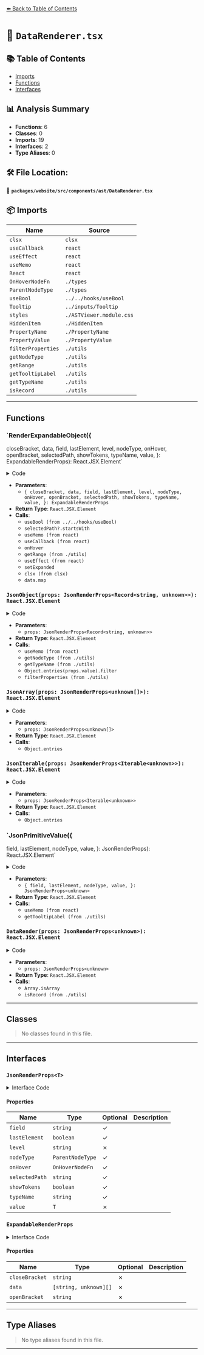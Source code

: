 [⬅️ Back to Table of Contents](../../../../../index.md)

# 📄 `DataRenderer.tsx`

## 📚 Table of Contents

- [Imports](#imports)
- [Functions](#functions)
- [Interfaces](#interfaces)

## 📊 Analysis Summary

- **Functions**: 6
- **Classes**: 0
- **Imports**: 19
- **Interfaces**: 2
- **Type Aliases**: 0

## 🛠️ File Location:
📂 **`packages/website/src/components/ast/DataRenderer.tsx`**

## 📦 Imports

| Name | Source |
|------|--------|
| `clsx` | `clsx` |
| `useCallback` | `react` |
| `useEffect` | `react` |
| `useMemo` | `react` |
| `React` | `react` |
| `OnHoverNodeFn` | `./types` |
| `ParentNodeType` | `./types` |
| `useBool` | `../../hooks/useBool` |
| `Tooltip` | `../inputs/Tooltip` |
| `styles` | `./ASTViewer.module.css` |
| `HiddenItem` | `./HiddenItem` |
| `PropertyName` | `./PropertyName` |
| `PropertyValue` | `./PropertyValue` |
| `filterProperties` | `./utils` |
| `getNodeType` | `./utils` |
| `getRange` | `./utils` |
| `getTooltipLabel` | `./utils` |
| `getTypeName` | `./utils` |
| `isRecord` | `./utils` |


---

## Functions

### `RenderExpandableObject({
  closeBracket,
  data,
  field,
  lastElement,
  level,
  nodeType,
  onHover,
  openBracket,
  selectedPath,
  showTokens,
  typeName,
  value,
}: ExpandableRenderProps): React.JSX.Element`

<details><summary>Code</summary>

```ts
function RenderExpandableObject({
  closeBracket,
  data,
  field,
  lastElement,
  level,
  nodeType,
  onHover,
  openBracket,
  selectedPath,
  showTokens,
  typeName,
  value,
}: ExpandableRenderProps): React.JSX.Element {
  const [expanded, toggleExpanded, setExpanded] = useBool(
    () => level === 'ast' || !!selectedPath?.startsWith(level),
  );

  const isActive = useMemo(
    () => level !== 'ast' && selectedPath === level,
    [selectedPath, level],
  );

  const onHoverItem = useCallback(
    (hover: boolean): void => {
      if (onHover) {
        if (hover) {
          onHover(getRange(value, nodeType));
        } else {
          onHover(undefined);
        }
      }
    },
    [onHover, value, nodeType],
  );

  useEffect(() => {
    const shouldOpen = !!selectedPath?.startsWith(level);
    if (shouldOpen) {
      setExpanded(current => current || shouldOpen);
    }
  }, [selectedPath, level, setExpanded]);

  const lastIndex = data.length - 1;

  return (
    <div
      className={clsx(
        styles.expand,
        !expanded && styles.open,
        isActive && styles.selected,
      )}
      data-level={level}
      role="list"
    >
      {field && (
        <PropertyName
          className={styles.propName}
          onClick={toggleExpanded}
          onHover={onHoverItem}
          value={field}
        />
      )}
      {field && <span>: </span>}
      {typeName && (
        <PropertyName
          className={styles.tokenName}
          onClick={toggleExpanded}
          onHover={onHoverItem}
          value={typeName}
        />
      )}
      {typeName && <span> </span>}
      <span>{openBracket}</span>

      {expanded ? (
        <div className={styles.subList}>
          {data.map((dataElement, index) => (
            <DataRender
              field={dataElement[0]}
              key={dataElement[0]}
              lastElement={index === lastIndex}
              level={`${level}.${dataElement[0]}`}
              nodeType={nodeType}
              onHover={onHover}
              selectedPath={selectedPath}
              showTokens={showTokens}
              value={dataElement[1]}
            />
          ))}
        </div>
      ) : (
        <HiddenItem isArray={openBracket === '['} level={level} value={data} />
      )}

      <span>{closeBracket}</span>
      {!lastElement && <span>,</span>}
    </div>
  );
}
```
</details>

- **Parameters**:
  - `{
  closeBracket,
  data,
  field,
  lastElement,
  level,
  nodeType,
  onHover,
  openBracket,
  selectedPath,
  showTokens,
  typeName,
  value,
}: ExpandableRenderProps`
- **Return Type**: `React.JSX.Element`
- **Calls**:
  - `useBool (from ../../hooks/useBool)`
  - `selectedPath?.startsWith`
  - `useMemo (from react)`
  - `useCallback (from react)`
  - `onHover`
  - `getRange (from ./utils)`
  - `useEffect (from react)`
  - `setExpanded`
  - `clsx (from clsx)`
  - `data.map`
### `JsonObject(props: JsonRenderProps<Record<string, unknown>>): React.JSX.Element`

<details><summary>Code</summary>

```ts
function JsonObject(
  props: JsonRenderProps<Record<string, unknown>>,
): React.JSX.Element {
  const computed = useMemo(() => {
    const nodeType = getNodeType(props.value);
    return {
      nodeType,
      typeName: getTypeName(props.value, nodeType),
      value: Object.entries(props.value).filter(item =>
        filterProperties(item[0], item[1], nodeType, props.showTokens),
      ),
    };
  }, [props.value, props.showTokens]);

  return (
    <RenderExpandableObject
      {...props}
      closeBracket="}"
      data={computed.value}
      nodeType={computed.nodeType}
      openBracket="{"
      typeName={computed.typeName}
    />
  );
}
```
</details>

- **Parameters**:
  - `props: JsonRenderProps<Record<string, unknown>>`
- **Return Type**: `React.JSX.Element`
- **Calls**:
  - `useMemo (from react)`
  - `getNodeType (from ./utils)`
  - `getTypeName (from ./utils)`
  - `Object.entries(props.value).filter`
  - `filterProperties (from ./utils)`
### `JsonArray(props: JsonRenderProps<unknown[]>): React.JSX.Element`

<details><summary>Code</summary>

```ts
function JsonArray(props: JsonRenderProps<unknown[]>): React.JSX.Element {
  return (
    <RenderExpandableObject
      {...props}
      closeBracket="]"
      data={Object.entries(props.value)}
      openBracket="["
    />
  );
}
```
</details>

- **Parameters**:
  - `props: JsonRenderProps<unknown[]>`
- **Return Type**: `React.JSX.Element`
- **Calls**:
  - `Object.entries`
### `JsonIterable(props: JsonRenderProps<Iterable<unknown>>): React.JSX.Element`

<details><summary>Code</summary>

```ts
function JsonIterable(
  props: JsonRenderProps<Iterable<unknown>>,
): React.JSX.Element {
  return (
    <RenderExpandableObject
      {...props}
      closeBracket=")"
      data={Object.entries(props.value)}
      openBracket="("
    />
  );
}
```
</details>

- **Parameters**:
  - `props: JsonRenderProps<Iterable<unknown>>`
- **Return Type**: `React.JSX.Element`
- **Calls**:
  - `Object.entries`
### `JsonPrimitiveValue({
  field,
  lastElement,
  nodeType,
  value,
}: JsonRenderProps<unknown>): React.JSX.Element`

<details><summary>Code</summary>

```ts
function JsonPrimitiveValue({
  field,
  lastElement,
  nodeType,
  value,
}: JsonRenderProps<unknown>): React.JSX.Element {
  const tooltip = useMemo(() => {
    if (field && nodeType) {
      return getTooltipLabel(value, field, nodeType);
    }
    return undefined;
  }, [value, field, nodeType]);

  return (
    <div className={styles.valueBody} role="listitem">
      {field && <span className={styles.propName}>{field}: </span>}
      {tooltip ? (
        <Tooltip hover={true} position="right" text={tooltip}>
          <PropertyValue value={value} />
        </Tooltip>
      ) : (
        <PropertyValue value={value} />
      )}
      {!lastElement && <span className={styles.label}>,</span>}
    </div>
  );
}
```
</details>

- **Parameters**:
  - `{
  field,
  lastElement,
  nodeType,
  value,
}: JsonRenderProps<unknown>`
- **Return Type**: `React.JSX.Element`
- **Calls**:
  - `useMemo (from react)`
  - `getTooltipLabel (from ./utils)`
### `DataRender(props: JsonRenderProps<unknown>): React.JSX.Element`

<details><summary>Code</summary>

```ts
export default function DataRender(
  props: JsonRenderProps<unknown>,
): React.JSX.Element {
  const value = props.value;

  if (Array.isArray(value)) {
    return <JsonArray {...props} value={value} />;
  }

  if (isRecord(value)) {
    return <JsonObject {...props} value={value} />;
  }

  if (value instanceof Map) {
    return <JsonIterable typeName="Map" {...props} value={value} />;
  }

  if (value instanceof Set) {
    return <JsonIterable typeName="Set" {...props} value={value} />;
  }

  return <JsonPrimitiveValue {...props} />;
}
```
</details>

- **Parameters**:
  - `props: JsonRenderProps<unknown>`
- **Return Type**: `React.JSX.Element`
- **Calls**:
  - `Array.isArray`
  - `isRecord (from ./utils)`

---

## Classes

> No classes found in this file.


---

## Interfaces

### `JsonRenderProps<T>`

<details><summary>Interface Code</summary>

```ts
export interface JsonRenderProps<T> {
  readonly field?: string;
  readonly lastElement?: boolean;
  readonly level: string;
  readonly nodeType?: ParentNodeType;
  readonly onHover?: OnHoverNodeFn;
  readonly selectedPath?: string;
  readonly showTokens?: boolean;
  readonly typeName?: string;
  readonly value: T;
}
```
</details>

#### Properties

| Name | Type | Optional | Description |
|------|------|----------|-------------|
| `field` | `string` | ✓ |  |
| `lastElement` | `boolean` | ✓ |  |
| `level` | `string` | ✗ |  |
| `nodeType` | `ParentNodeType` | ✓ |  |
| `onHover` | `OnHoverNodeFn` | ✓ |  |
| `selectedPath` | `string` | ✓ |  |
| `showTokens` | `boolean` | ✓ |  |
| `typeName` | `string` | ✓ |  |
| `value` | `T` | ✗ |  |

### `ExpandableRenderProps`

<details><summary>Interface Code</summary>

```ts
export interface ExpandableRenderProps
  extends JsonRenderProps<object | unknown[]> {
  readonly closeBracket: string;
  readonly data: [string, unknown][];
  readonly openBracket: string;
}
```
</details>

#### Properties

| Name | Type | Optional | Description |
|------|------|----------|-------------|
| `closeBracket` | `string` | ✗ |  |
| `data` | `[string, unknown][]` | ✗ |  |
| `openBracket` | `string` | ✗ |  |


---

## Type Aliases

> No type aliases found in this file.


---